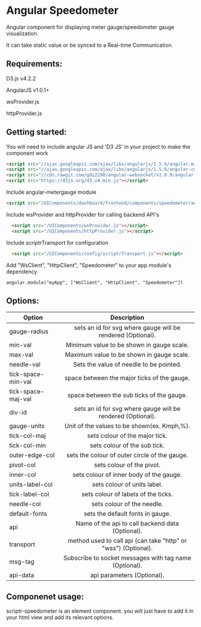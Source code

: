 # Angular Speedometer 
 
  Angular component for displaying meter gauge/speedometer gauge visualization.
  
  It can take static value or be synced to a Real-time Communication. 

## Requirements:

  D3.js v4.2.2
  
  AngularJS v1.0.1+
  
  wsProvider.js
  
  httpProvider.js
  
## Getting started:

  You will need to include angular JS and 'D3 JS' in your project to make the component work

  ```html
  <script src="//ajax.googleapis.com/ajax/libs/angularjs/1.5.6/angular.min.js"></script>
  <script src="//ajax.googleapis.com/ajax/libs/angularjs/1.5.6/angular-cookies.js"></script>
  <script src="//cdn.rawgit.com/gdi2290/angular-websocket/v1.0.9/angular-websocket.min.js"></script>
  <script src="https://d3js.org/d3.v4.min.js"></script>  
  ```
  Include angular-metergauge module
   
  ```html
  <script src="/UIComponents/dashboard/frontend/components/speedometer/angular.metergauge.min.js"></script>
  ```
  
  Include wsProvider and httpProvider for calling backend API's
  
  ```html
    <script src="/UIComponents/wsProvider.js"></script>
    <script src="/UIComponents/httpProvider.js"></script>
  ```
  
  Include scriptrTransport for configuration
  
  ```html
    <script src="/UIComponents/config/scriptrTransport.js"></script>
  ```
  
  Add "WsClient", "HttpClient", "Speedometer" to your app module's dependency
  
  ```
  angular.module("myApp", ["WsClient", "HttpClient", "Speedometer"])
  ```
  
## Options:

| Option        | Description   |
| ------------- |:-------------:|
  gauge-radius     | 	sets an id for svg where gauge will be rendered (Optional).
  min-val          | 	Minimum value to be shown in gauge scale.                  
  max-val    	     | 	Maximum value to be shown in gauge scale. 
  needle-val       | 	Sets the value of needle to be pointed.                      
  tick-space-min-val | 	space between the major ticks of the gauge.                  
  tick-space-maj-val | 	space between the sub ticks of the gauge.  					 
  div-id           | 	sets an id for svg where gauge will be rendered (Optional).  
  gauge-units      | 	Unit of the values to be shown(ex. Kmph,%).  				 
  tick-col-maj      |  	sets colour of the major tick.  							 
  tick-col-min      | 	sets colour of the sub tick.								 
  outer-edge-col    | 	sets the colour of outer circle of the gauge.  				 		
  pivot-col        | 	sets colour of the pivot.  									 
  inner-col        | 	sets colour of inner body of the gauge. 					 
  units-label-col   | 	sets colour of units label.  								 
  tick-label-col    | 	sets colour of labels of the ticks.							 
  needle-col       | 	sets colour of the needle.  								 
  default-fonts    | 	sets the default fonts in gauge.						     
  api             | 	Name of the api to call backend data (Optional).					 
  transport       | 	method used to call api (can take "http" or "wss") (Optional).		 
  msg-tag          | 	Subscribe to socket messages with tag name (Optional).		     
  api-data         | 	api parameters (Optional).  					
  
  
## Componenet usage:

scriptr-speedometer is an element component. you will just have to add it in your html view and add its relevant options.


